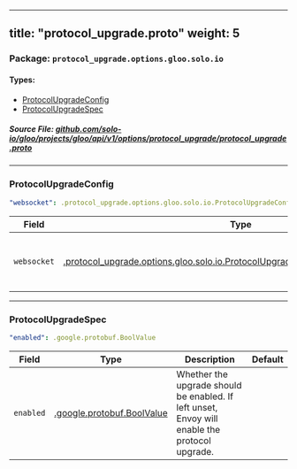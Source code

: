 
---
title: "protocol_upgrade.proto"
weight: 5
---

<!-- Code generated by solo-kit. DO NOT EDIT. -->


### Package: `protocol_upgrade.options.gloo.solo.io` 
#### Types:


- [ProtocolUpgradeConfig](#protocolupgradeconfig)
- [ProtocolUpgradeSpec](#protocolupgradespec)
  



##### Source File: [github.com/solo-io/gloo/projects/gloo/api/v1/options/protocol_upgrade/protocol_upgrade.proto](https://github.com/solo-io/gloo/blob/master/projects/gloo/api/v1/options/protocol_upgrade/protocol_upgrade.proto)





---
### ProtocolUpgradeConfig



```yaml
"websocket": .protocol_upgrade.options.gloo.solo.io.ProtocolUpgradeConfig.ProtocolUpgradeSpec

```

| Field | Type | Description | Default |
| ----- | ---- | ----------- |----------- | 
| `websocket` | [.protocol_upgrade.options.gloo.solo.io.ProtocolUpgradeConfig.ProtocolUpgradeSpec](../protocol_upgrade.proto.sk/#protocolupgradespec) | Specification for websocket upgrade requests. |  |




---
### ProtocolUpgradeSpec



```yaml
"enabled": .google.protobuf.BoolValue

```

| Field | Type | Description | Default |
| ----- | ---- | ----------- |----------- | 
| `enabled` | [.google.protobuf.BoolValue](https://developers.google.com/protocol-buffers/docs/reference/csharp/class/google/protobuf/well-known-types/bool-value) | Whether the upgrade should be enabled. If left unset, Envoy will enable the protocol upgrade. |  |





<!-- Start of HubSpot Embed Code -->
<script type="text/javascript" id="hs-script-loader" async defer src="//js.hs-scripts.com/5130874.js"></script>
<!-- End of HubSpot Embed Code -->
